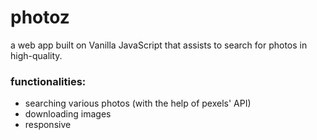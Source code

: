 # photoz
a web app built on Vanilla JavaScript that assists to search for photos in high-quality.

### functionalities:
- searching various photos (with the help of pexels' API)
- downloading images
- responsive
